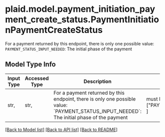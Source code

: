 # plaid.model.payment_initiation_payment_create_status.PaymentInitiationPaymentCreateStatus

For a payment returned by this endpoint, there is only one possible value:  `PAYMENT_STATUS_INPUT_NEEDED`: The initial phase of the payment

## Model Type Info
Input Type | Accessed Type | Description | Notes
------------ | ------------- | ------------- | -------------
str,  | str,  | For a payment returned by this endpoint, there is only one possible value:  &#x60;PAYMENT_STATUS_INPUT_NEEDED&#x60;: The initial phase of the payment | must be one of ["PAYMENT_STATUS_INPUT_NEEDED", ] 

[[Back to Model list]](../../README.md#documentation-for-models) [[Back to API list]](../../README.md#documentation-for-api-endpoints) [[Back to README]](../../README.md)


